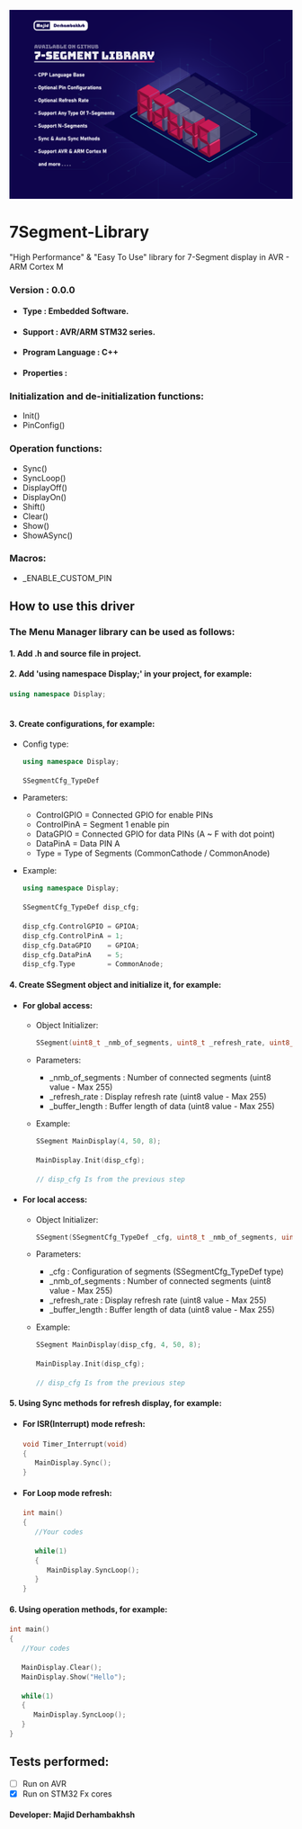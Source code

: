 ![Banner](Banner.png)

# 7Segment-Library
"High Performance" &amp; "Easy To Use" library for 7-Segment display in AVR - ARM Cortex M

### Version : 0.0.0

- #### Type : Embedded Software.

- #### Support : AVR/ARM STM32 series.

- #### Program Language : C++

- #### Properties :

### Initialization and de-initialization functions:
- Init()
- PinConfig()

### Operation functions:
- Sync()
- SyncLoop()
- DisplayOff()
- DisplayOn()
- Shift()
- Clear()
- Show()
- ShowASync()

### Macros:
- _ENABLE_CUSTOM_PIN

## How to use this driver

### The Menu Manager library can be used as follows:
#### 1.  Add .h and source file in project.      
#### 2.  Add 'using namespace Display;' in your project, for example:  
  ```c++
  using namespace Display;
      
  ``` 
#### 3.  Create configurations, for example:  
   * Config type:  
      ```c++
      using namespace Display;
      
      SSegmentCfg_TypeDef
      ```
   * Parameters:  
      * ControlGPIO = Connected GPIO for enable PINs  
      * ControlPinA = Segment 1 enable pin  
      * DataGPIO    = Connected GPIO for data PINs (A ~ F with dot point)  
      * DataPinA    = Data PIN A  
      * Type        = Type of Segments (CommonCathode / CommonAnode)  
          
          
   * Example:
      ```c++
      using namespace Display;
      
      SSegmentCfg_TypeDef disp_cfg;
      
      disp_cfg.ControlGPIO = GPIOA;
      disp_cfg.ControlPinA = 1;
      disp_cfg.DataGPIO    = GPIOA;
      disp_cfg.DataPinA    = 5;
      disp_cfg.Type        = CommonAnode;
      ```
      
#### 4.  Create SSegment object and initialize it, for example:  
- #### For global access:  
   * Object Initializer:
      ```c++
      SSegment(uint8_t _nmb_of_segments, uint8_t _refresh_rate, uint8_t _buffer_length);
      ``` 
   * Parameters:  
      * _nmb_of_segments : Number of connected segments (uint8 value - Max 255)  
      * _refresh_rate : Display refresh rate (uint8 value - Max 255)  
      * _buffer_length : Buffer length of data (uint8 value - Max 255)  
          
          
   * Example:
      ```c++  
      SSegment MainDisplay(4, 50, 8);
   
      MainDisplay.Init(disp_cfg);
   
      // disp_cfg Is from the previous step
      ``` 
- #### For local access:  
   * Object Initializer:
      ```c++
      SSegment(SSegmentCfg_TypeDef _cfg, uint8_t _nmb_of_segments, uint8_t _refresh_rate, uint8_t _buffer_length);
      ``` 
   * Parameters:  
      * _cfg : Configuration of segments (SSegmentCfg_TypeDef type)  
      * _nmb_of_segments : Number of connected segments (uint8 value - Max 255)  
      * _refresh_rate : Display refresh rate (uint8 value - Max 255)  
      * _buffer_length : Buffer length of data (uint8 value - Max 255)  
          
          
   * Example:
      ```c++  
      SSegment MainDisplay(disp_cfg, 4, 50, 8);
   
      MainDisplay.Init(disp_cfg);
   
      // disp_cfg Is from the previous step
      ``` 
     
#### 5.  Using Sync methods for refresh display, for example:  
- #### For ISR(Interrupt) mode refresh:  
   ```c++
   void Timer_Interrupt(void)
   {
      MainDisplay.Sync();
   }
   
   ``` 
- #### For Loop mode refresh:  
   ```c++
   int main()
   {
      //Your codes
      
      while(1)
      {
         MainDisplay.SyncLoop();
      }
   }
   
   ``` 
#### 6.  Using operation methods, for example: 
   ```c++
   int main()
   {
      //Your codes
      
      MainDisplay.Clear();
      MainDisplay.Show("Hello");
      
      while(1)
      {
         MainDisplay.SyncLoop();
      }
   }
   ```
    
## Tests performed:
- [ ] Run on AVR
- [x] Run on STM32 Fx cores

#### Developer: Majid Derhambakhsh
